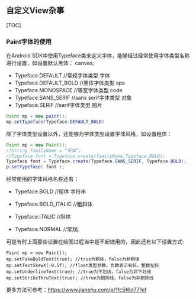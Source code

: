 ## 自定义View杂事

[TOC]

### Paint字体的使用

在Android SDK中使用Typeface类来定义字体，能够经过经常使用字体类型名称进行设置，如设置默认黑体： canvas;

  * Typeface.DEFAULT //常规字体类型 字体
  * Typeface.DEFAULT_BOLD //黑体字体类型 spa
  * Typeface.MONOSPACE //等宽字体类型 code
  * Typeface.SANS_SERIF //sans serif字体类型 对象
  * Typeface.SERIF //serif字体类型 图片

```java
Paint mp = new paint();
mp.setTypeface(Typeface.DEFAULT_BOLD)
```

除了字体类型设置以外，还能够为字体类型设置字体风格，如设置粗体：

```java
Paint mp = new Paint();
//String familyName = “宋体”;
//Typeface font = Typeface.create(familyName,Typeface.BOLD);
Typeface font = Typeface.create(Typeface.SANS_SERIF, Typeface.BOLD);
p.setTypeface( font );
```

经常使用的字体风格名称还有： 

  * Typeface.BOLD //粗体 字符串

  * Typeface.BOLD_ITALIC //粗斜体

  * Typeface.ITALIC //斜体

  * Typeface.NORMAL //常规j

可是有时上面那些设置在绘图过程当中是不起做用的，因此还有以下设置方式:

```
Paint mp = new Paint();
mp.setFakeBoldText(true); //true为粗体，false为非粗体
mp.setTextSkewX(-0.5f); //float类型参数，负数表示右斜，整数左斜
mp.setUnderlineText(true); //true为下划线，false为非下划线
mp.setStrikeThruText(true); //true为删除线，false为非删除线
```

更多方法可参考：https://www.jianshu.com/p/1fc5f6d771ef

